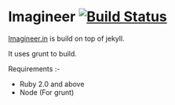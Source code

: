 # Imagineer [![Build Status](https://travis-ci.org/Praseetha-KR/imagineer.svg?branch=master)](https://travis-ci.org/Praseetha-KR/imagineer)

[Imagineer.in](https://imagineer.in) is build on top of jekyll.

It uses grunt to build.

Requirements :-
 - Ruby 2.0 and above
 - Node (For grunt)
